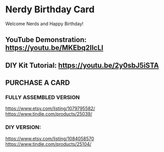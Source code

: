 # Nerdy Birthday Card

Welcome Nerds and Happy Birthday!  

## YouTube Demonstration: https://youtu.be/MKEbq2IIcLI
## DIY Kit Tutorial: https://youtu.be/2y0sbJ5iSTA

## PURCHASE A CARD
### FULLY ASSEMBLED VERSION
https://www.etsy.com/listing/1079795582/  
https://www.tindie.com/products/25039/  

### DIY VERSION:
https://www.etsy.com/listing/1084058570  
https://www.tindie.com/products/25104/  
